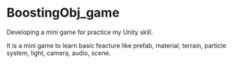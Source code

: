 # BoostingObj_game
Developing a mini game for practice my Unity skill.

It is a mini game to learn basic feacture like prefab, material, terrain, particle system, light, camera, audio, scene.
